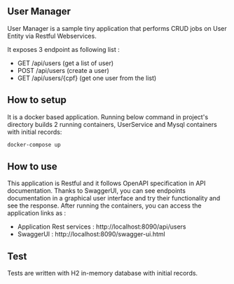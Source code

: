
## User Manager

User Manager is a sample tiny application that performs CRUD jobs on User Entity via Restful Webservices.

It exposes 3 endpoint as following list :

- GET /api/users (get a list of user)
- POST /api/users (create a user)
- GET /api/users/{cpf} (get one user from the list)

## How to setup
It is a docker based application. Running below command in project's directory builds 2 running containers, UserService and Mysql containers with initial records:

```bash
docker-compose up
```


## How to use
This application is Restful and it follows OpenAPI specification in API documentation. Thanks to SwaggerUI, you can see endpoints documentation in a graphical user interface and try their functionality and see the response. After running the containers, you can access the application links as :

- Application Rest services : http://localhost:8090/api/users
- SwaggerUI : http://localhost:8090/swagger-ui.html


## Test

Tests are written with H2 in-memory database with initial records.

